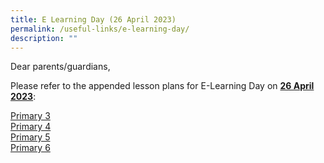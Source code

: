 ```yaml
---
title: E Learning Day (26 April 2023)
permalink: /useful-links/e-learning-day/
description: ""
---
```

Dear parents/guardians,

Please refer to the appended lesson plans for E-Learning Day on <b><u>26 April 2023</u></b>:

[Primary 3](/files/E%20Learning%20Day%2026%20Apr%202023/p3_%20e-learning%20lesson%20plans%20(26%20april%202023)%20(1).pdf) <br>
[Primary 4](/files/E%20Learning%20Day%2026%20Apr%202023/p4_%20e-learning%20lesson%20plans%20(26%20april%202023).pdf) <br>
[Primary 5](/files/E%20Learning%20Day%2026%20Apr%202023/p5_%20e-learning%20lesson%20plans%20(26%20april%202023).pdf)<br>
[Primary 6](/files/E%20Learning%20Day%2026%20Apr%202023/p6_%20e-learning%20lesson%20plans%20(26%20april%202023)%20(1).pdf)